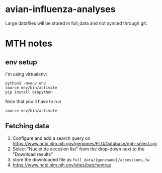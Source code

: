 # avian-influenza-analyses

Large datafiles will be stored in full_data and not synced through git.


# MTH notes
## env setup 
I'm using virtualenv:

    python3 -mvenv env
    source env/bin/activate
    pip install biopython

Note that you'll have to run 

	source env/bin/activate

## Fetching data

   1. Configure and add a search query on https://www.ncbi.nlm.nih.gov/genomes/FLU/Database/nph-select.cgi
   2. Select "Nucletide accesion list" from the drop-down next to the "Download results"
   3. store the downloaded file as `full_data/{genename}/accessions.fa`
   4. https://www.ncbi.nlm.nih.gov/sites/batchentrez
